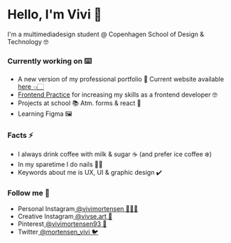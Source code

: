 <h1>Hello, I'm Vivi 👋</h1>

<p>I'm a multimediadesign student @ Copenhagen School of Design & Technology 🤓</p>

<h3>Currently working on ⌨️</h3>
<ul> 
	<li>A new version of my professional portfolio 🔧 Current website available <a href="https://www.vivimortensen.dk/">here 👈🏻</a></li>
	<li><a href="https://www.frontendpractice.com/">Frontend Practice</a> for increasing my skills as a frontend developer 🤓</li>
	<li>Projects at school 📚 Atm. forms & react 🤠</li>
	<li>Learning Figma 🖼</li>
</ul>

<h3>Facts ⚡</h3>
<ul> 
	<li>I always drink coffee with milk & sugar ☕️ (and prefer ice coffee ❄️)</li>
	<li>In my sparetime I do nails 💅🏻</li>
	<li>Keywords about me is UX, UI & graphic design ✔️</li>
</ul>


<h3>Follow me 📲</h3>
<ul> 
	<li>Personal Instagram<a href="https://www.instagram.com/vivimortensen/"> @vivimortensen 💁🏻‍♀️</a></li>
	<li>Creative Instagram<a href="https://www.instagram.com/vivse.art/"> @vivse.art 🎨</a></li>
	<li>Pinterest<a href="https://www.pinterest.dk/vivimortensen93/"> @vivimortensen93 📌</a></li>
	<li>Twitter<a href="https://twitter.com/mortensen_vivi"> @mortensen_vivi 🐦</a></li>
</ul>
